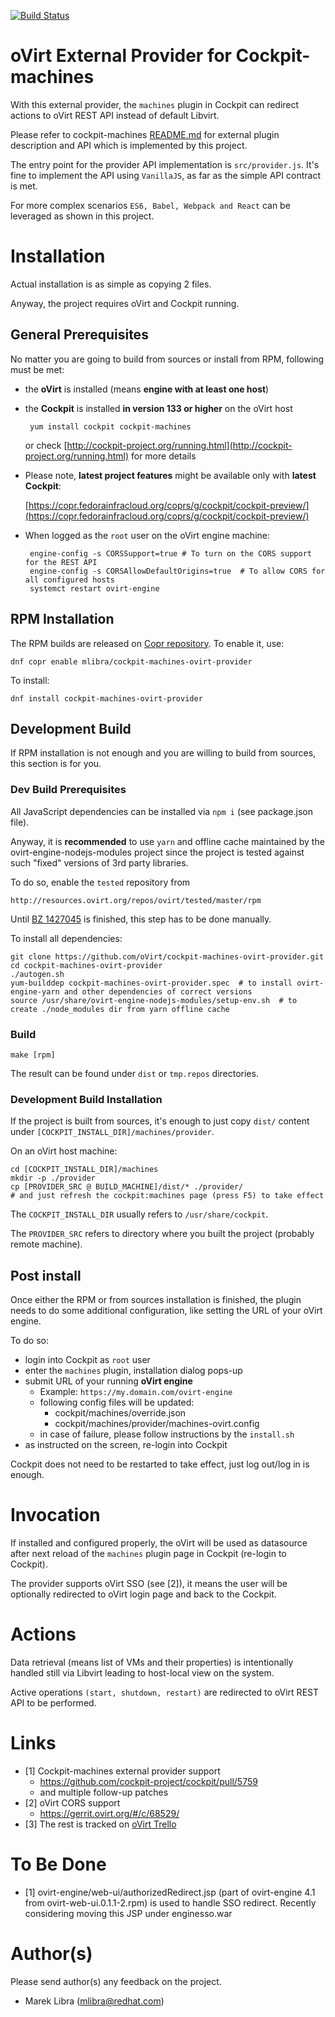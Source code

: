 
[![Build Status](https://travis-ci.org/oVirt/cockpit-machines-ovirt-provider.svg?branch=master)](https://travis-ci.org/oVirt/cockpit-machines-ovirt-provider)

# oVirt External Provider for Cockpit-machines
With this external provider, the `machines` plugin in Cockpit can redirect actions to oVirt REST API instead of default Libvirt.
 
Please refer to cockpit-machines [README.md](https://github.com/cockpit-project/cockpit/blob/master/pkg/machines/README.md) for external plugin description and API which is implemented by this project.

The entry point for the provider API implementation is `src/provider.js`.
It's fine to implement the API using `VanillaJS`, as far as the simple API contract is met.
 
For more complex scenarios `ES6, Babel, Webpack and React` can be leveraged as shown in this project. 

# Installation
Actual installation is as simple as copying 2 files.

Anyway, the project requires oVirt and Cockpit running. 

## General Prerequisites
No matter you are going to build from sources or install from RPM, following must be met:

 - the **oVirt** is installed (means **engine with at least one host**)
 - the **Cockpit** is installed **in version 133 or higher** on the oVirt host

        yum install cockpit cockpit-machines
     
     or check [http://cockpit-project.org/running.html](http://cockpit-project.org/running.html) for more details
     
 - Please note, **latest project features** might be available only with **latest Cockpit**:
 
     [https://copr.fedorainfracloud.org/coprs/g/cockpit/cockpit-preview/](https://copr.fedorainfracloud.org/coprs/g/cockpit/cockpit-preview/) 
 
 - When logged as the `root` user on the oVirt engine machine:

        engine-config -s CORSSupport=true # To turn on the CORS support for the REST API     
        engine-config -s CORSAllowDefaultOrigins=true  # To allow CORS for all configured hosts
        systemct restart ovirt-engine

## RPM Installation
The RPM builds are released on [Copr repository](https://copr.fedorainfracloud.org/coprs/mlibra/cockpit-machines-ovirt-provider/).
To enable it, use:

    dnf copr enable mlibra/cockpit-machines-ovirt-provider  

To install:

    dnf install cockpit-machines-ovirt-provider

## Development Build
If RPM installation is not enough and you are willing to build from sources, this section is for you.

### Dev Build Prerequisites
All JavaScript dependencies can be installed via `npm i` (see package.json file).
 
Anyway, it is **recommended** to use `yarn` and offline cache maintained by the ovirt-engine-nodejs-modules project since the project is tested against such "fixed" versions of 3rd party libraries.

To do so, enable the `tested` repository from

    http://resources.ovirt.org/repos/ovirt/tested/master/rpm
    
Until [BZ 1427045](https://bugzilla.redhat.com/show_bug.cgi?id=1427045) is finished, this step has to be done manually. 

To install all dependencies:

    git clone https://github.com/oVirt/cockpit-machines-ovirt-provider.git
    cd cockpit-machines-ovirt-provider
    ./autogen.sh
    yum-builddep cockpit-machines-ovirt-provider.spec  # to install ovirt-engine-yarn and other dependencies of correct versions
    source /usr/share/ovirt-engine-nodejs-modules/setup-env.sh  # to create ./node_modules dir from yarn offline cache

### Build

    make [rpm]
 
The result can be found under `dist` or `tmp.repos` directories.
  
### Development Build Installation
If the project is built from sources, it's enough to just copy `dist/` content under `[COCKPIT_INSTALL_DIR]/machines/provider`.

On an oVirt host machine:

    cd [COCKPIT_INSTALL_DIR]/machines
    mkdir -p ./provider
    cp [PROVIDER_SRC @ BUILD_MACHINE]/dist/* ./provider/
    # and just refresh the cockpit:machines page (press F5) to take effect
  
The `COCKPIT_INSTALL_DIR` usually refers to `/usr/share/cockpit`.

The `PROVIDER_SRC` refers to directory where you built the project (probably remote machine).
  
## Post install
Once either the RPM or from sources installation is finished, the plugin needs to do some additional configuration, like setting the URL of your oVirt engine.
 
To do so:

 - login into Cockpit as `root` user
 - enter the `machines` plugin, installation dialog pops-up
 - submit URL of your running **oVirt engine**
     - Example: `https://my.domain.com/ovirt-engine`      
     - following config files will be updated:
         - cockpit/machines/override.json
         - cockpit/machines/provider/machines-ovirt.config
     - in case of failure, please follow instructions by the `install.sh`        
 - as instructed on the screen, re-login into Cockpit
 
Cockpit does not need to be restarted to take effect, just log out/log in is enough.

# Invocation
If installed and configured properly, the oVirt will be used as datasource after next reload of the `machines` plugin page in Cockpit (re-login to Cockpit).

The provider supports oVirt SSO (see [2]), it means the user will be optionally redirected to oVirt login page and back to the Cockpit. 

# Actions
Data retrieval (means list of VMs and their properties) is intentionally handled still via Libvirt leading to host-local view on the system.

Active operations `(start, shutdown, restart)` are redirected to oVirt REST API to be performed.

  
# Links

- [1] Cockpit-machines external provider support
    - https://github.com/cockpit-project/cockpit/pull/5759
    - and multiple follow-up patches
- [2] oVirt CORS support
    - https://gerrit.ovirt.org/#/c/68529/
- [3] The rest is tracked on [oVirt Trello](https://trello.com/c/QXXB6SHu/8-cockpit-upstream-vm-management)

# To Be Done

- [1] ovirt-engine/web-ui/authorizedRedirect.jsp (part of ovirt-engine 4.1 from ovirt-web-ui.0.1.1-2.rpm) is used to handle SSO redirect. Recently considering moving this JSP under enginesso.war
  
# Author(s)
Please send author(s) any feedback on the project.
  
  - Marek Libra ([mlibra@redhat.com](mlibra@redhat.com))
 
